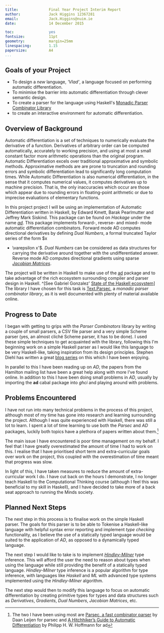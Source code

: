 ```yaml
---
title:              Final Year Project Interim Report
author:             Jack Higgins 12367281
email:              Jack.Higgins@nuim.ie
date:               14 December 2015

toc:                yes
fontsize:           11pt
geometry:           margin=25mm
linespacing:        1.15
papersize:          A4 
...
```






## Goals of your Project
- To design a *new* language, *'Vlad'*, a language focused on performing
    automatic differentiation.
- To minimise the barrier into automatic differentiation through clever
    semantic design.
- To create a parser for the language using Haskell's [Monadic Parser
    Combinator Library][parsec]
- to create an interactive environment for automatic differentiation.

## Overview of Background
Automatic differentiation is a set of techniques to numerically evaluate the
derivative of a function. Derivatives of arbitrary order can be computed
automatically, accurately to working precision, and using at most a small
constant factor more arithmetic operations than the original program. Automatic
Differentiation excels over traditional approximative and symbolic methods.
Approximative methods are are prone to truncation and rounding errors and
symbolic differentiation lead to significantly long computation times. While
Automatic Differentiation is also numerical differentiation, in the sense that
it computes numerical values, it computes derivatives up to machine precision.
That is, the only inaccuracies which occur are those which appear due to
rounding errors in floating-point arithmetic or due to imprecise evaluations of
elementary functions.

In this project project I will be using an implementation of Automatic
Differentiation written in Haskell, by Edward Kmett, Barak Pearlmutter and
Jeffrey Mark Siskind. This package can be found on *Hackage* under the name
[*ad*][ad]. This package implements forward-, reverse- and mixed- mode automatic
differentiation combinators. Forward mode AD computes directional derivatives
by defining *Dual Numbers*, a formal truncated Taylor series of the form $x
+ \varepsilon x'$. *Dual Numbers* can be considered as data structures for
carrying the derivative around together with the undifferentiated answer.
Reverse mode AD computes directional gradients using sparse [*Jacobian
Matrices*][Jacobian].

The project will be written in Haskell to make use of the [ad][ad] package and
to take advantage of the rich ecosystem surrounding compiler and parser design
in Haskell. ^[See Gabriel Gonzalez' [State of the Haskell ecosystem](https://github.com/Gabriel439/post-rfc/blob/master/sotu.md#compilers)]
The library I have chosen for this task is [Text.Parsec][parsec], a *monadic
parser combinator library*, as it is well documented with plenty of material
available online.

## Progress to Date
I began with getting to grips with the *Parser Combinators* library by writing
a couple of small parsers, a CSV file parser and a very simple Scheme parser
(yes, an almost cliché Scheme parser, it has to be done). I used these simple
techniques to get acquainted with the library, following this I'm beginning
work on a simple Haskell parser as I would like this language to be very
Haskell-like, taking inspiration from its design principles. Stephen Diehl has
written a great [blog series](http://dev.stephendiehl.com/fun/index.html) on
this which I have been enjoying.

In parallel to this I have been reading up on *AD*, the papers from the
Hamilton mailing list have been a great help along with more I've found online.
In addition to this I have been doing small problems in *AD*, usually by
importing the **ad** cabal package into *ghci* and playing around with
problems.

## Problems Encountered
I have not run into many technical problems in the process of this project,
although most of my time has gone into research and learning surrounding the
project. Although I was quite experienced with Haskell, there was still a lot to
learn. I spent a lot of time learning to use both the *Parsec* and *AD*
packages, luckily both topics have a plethora of papers written about them.[^Papers]

The main issue I have encountered is poor time management on my behalf. I feel
that I have greatly overestimated the amount of time I had to work on this. I
realise that I have prioritised short term and extra-curricular goals over work
on the project, this coupled with the overestimation of time meant that
progress was slow.

In light of this, I have taken measures to reduce the amount
of extra-curricular work I do. I have cut back on the hours I demonstrate, I no
longer teach Haskell to the Computational Thinking course (although I feel this
was beneficial to my skill in Haskell), and I have decided to take more of a
back seat approach to running the Minds society.

## Planned Next Steps
The next step in this process is to finalise work on the simple Haskell parser.
The goals for this parser is to be able to Tokenise a Haskell-like language
with helpful syntax error reporting and implement *type checking*
functionality, as I believe the use of a statically typed language would be
suited to the application of *AD*, as opposed to a dynamically typed language.

The next step I would like to take is to implement [*Hindley-Milner*][HM] type
inference. This will afford the user the need to reason about types when using
the language while still providing the benefit of a statically typed language.
*Hindley-Milner* type inference is a popular algorithm for type inference, with
languages like *Haskell* and *ML* with advanced type systems implemented using
the *Hindley-Milner* algorithm.

The next step would then to modify this language to focus on automatic
differentiation by creating primitive types for types and data structures such
as *Derivatives*, *Gradients*, *Dual Numbers*, *Jacobian Matrices*, etc.

[ad]: http://hackage.haskell.org/package/ad "ad: Automatic Differentiation"
[Jacobian]: https://en.wikipedia.org/wiki/Jacobian_matrix_and_determinant "Jacobian matrix and determinant"
[parsec]: https://hackage.haskell.org/package/parsec "parsec: Monadic parser combinators"
[HM]: http://citeseerx.ist.psu.edu/viewdoc/download?doi=10.1.1.18.9348&rep=rep1&type=pdf "Generalizing Hindley-Milner Type Inference Algorithms"
[^Papers]: The two I have been using most are [Parsec, a fast combinator
  parser][parsec-paper] by Daan Leijen for parsec and [A Hitchhiker’s Guide to
  Automatic Differentiation][Hitchhiker] by Philipp H. W. Hoffmann for ad

[parsec-paper]: https://web.archive.org/web/20120401040711/http://legacy.cs.uu.nl/daan/download/parsec/parsec.pdf
[Hitchhiker]: http://arxiv.org/abs/1411.0583
